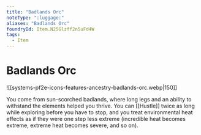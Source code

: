 ```yaml
---
title: "Badlands Orc"
noteType: ":luggage:"
aliases: "Badlands Orc"
foundryId: Item.N25Glzff2n5uFd4W
tags:
  - Item
---
```


# Badlands Orc
![[systems-pf2e-icons-features-ancestry-badlands-orc.webp|150]]

You come from sun-scorched badlands, where long legs and an ability to withstand the elements helped you thrive. You can [[Hustle]] twice as long while exploring before you have to stop, and you treat environmental heat effects as if they were one step less extreme (incredible heat becomes extreme, extreme heat becomes severe, and so on).
